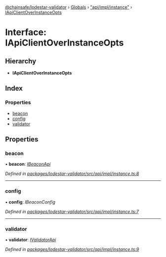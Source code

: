 [@chainsafe/lodestar-validator](../README.md) › [Globals](../globals.md) › ["api/impl/instance"](../modules/_api_impl_instance_.md) › [IApiClientOverInstanceOpts](_api_impl_instance_.iapiclientoverinstanceopts.md)

# Interface: IApiClientOverInstanceOpts

## Hierarchy

* **IApiClientOverInstanceOpts**

## Index

### Properties

* [beacon](_api_impl_instance_.iapiclientoverinstanceopts.md#beacon)
* [config](_api_impl_instance_.iapiclientoverinstanceopts.md#config)
* [validator](_api_impl_instance_.iapiclientoverinstanceopts.md#validator)

## Properties

###  beacon

• **beacon**: *[IBeaconApi](_api_interface_beacon_.ibeaconapi.md)*

*Defined in [packages/lodestar-validator/src/api/impl/instance.ts:8](https://github.com/ChainSafe/lodestar/blob/a47516d64/packages/lodestar-validator/src/api/impl/instance.ts#L8)*

___

###  config

• **config**: *IBeaconConfig*

*Defined in [packages/lodestar-validator/src/api/impl/instance.ts:7](https://github.com/ChainSafe/lodestar/blob/a47516d64/packages/lodestar-validator/src/api/impl/instance.ts#L7)*

___

###  validator

• **validator**: *[IValidatorApi](_api_interface_validators_.ivalidatorapi.md)*

*Defined in [packages/lodestar-validator/src/api/impl/instance.ts:9](https://github.com/ChainSafe/lodestar/blob/a47516d64/packages/lodestar-validator/src/api/impl/instance.ts#L9)*
